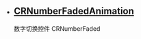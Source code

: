 

* ## [CRNumberFadedAnimation](https://github.com/CRAnimation/CRNumberFadedAnimation)
  数字切换控件 CRNumberFaded
